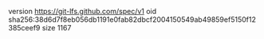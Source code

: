 version https://git-lfs.github.com/spec/v1
oid sha256:38d6d7f8eb056db1191e0fab82dbcf2004150549ab49859ef5150f12385ceef9
size 1167
